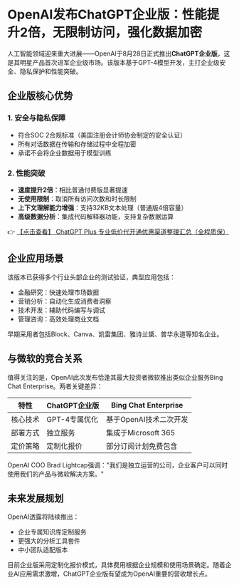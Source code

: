 # OpenAI发布ChatGPT企业版：性能提升2倍，无限制访问，强化数据加密

人工智能领域迎来重大进展——OpenAI于8月28日正式推出**ChatGPT企业版**，这是其明星产品首次进军企业级市场。该版本基于GPT-4模型开发，主打企业级安全、隐私保护和性能突破。

## 企业版核心优势

### 1. 安全与隐私保障
- 符合SOC 2合规标准（美国注册会计师协会制定的安全认证）
- 所有对话数据在传输和存储过程中全程加密
- 承诺不会将企业数据用于模型训练

### 2. 性能突破
- **速度提升2倍**：相比普通付费版显著提速
- **无使用限制**：取消所有访问次数和时长限制
- **上下文理解能力增强**：支持32KB文本处理（普通版4倍容量）
- **高级数据分析**：集成代码解释器功能，支持复杂数据运算

👉 [【点击查看】 ChatGPT Plus 专业低价代开通优惠渠道整理汇总（全程质保）](https://bit.ly/DaiKai)

## 企业应用场景
该版本已获得多个行业头部企业的测试验证，典型应用包括：
- 金融研究：快速处理市场数据
- 营销分析：自动化生成消费者洞察
- 技术开发：辅助代码编写与调试
- 管理咨询：高效处理商业文档

早期采用者包括Block、Canva、凯雷集团、雅诗兰黛、普华永道等知名企业。

## 与微软的竞合关系
值得关注的是，OpenAI此次发布恰逢其最大投资者微软推出类似企业服务Bing Chat Enterprise。两者关键差异：

| 特性        | ChatGPT企业版 | Bing Chat Enterprise |
|------------|--------------|---------------------|
| 核心技术    | GPT-4专属优化 | 基于OpenAI技术二次开发 |
| 部署方式    | 独立服务      | 集成于Microsoft 365 |
| 定价策略    | 定制化报价    | 部分订阅计划免费包含 |

OpenAI COO Brad Lightcap强调："我们是独立运营的公司，企业客户可以同时使用我们的产品与微软解决方案。"

## 未来发展规划
OpenAI透露将陆续推出：
- 企业专属知识库定制服务
- 更强大的分析工具套件
- 中小团队适配版本

目前企业版采用定制化报价模式，具体费用根据企业规模和使用场景确定。随着企业AI应用需求激增，ChatGPT企业版有望成为OpenAI重要的营收增长点。